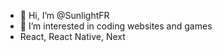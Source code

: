 - 👋 Hi, I’m @SunlightFR
- 👀 I’m interested in coding websites and games
- React, React Native, Next

<!---
SunlightFR/SunlightFR is a ✨ special ✨ repository because its `README.md` (this file) appears on your GitHub profile.
You can click the Preview link to take a look at your changes.
--->
<!---[![Top Langs](https://github-readme-stats.vercel.app/api/top-langs/?username=sunlightFR)](https://github.com/sunlightFR/github-readme-stats)
---> 
